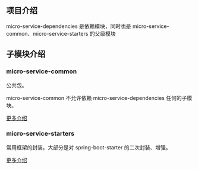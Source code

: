 ## 项目介绍
micro-service-dependencies 是依赖模块，同时也是 micro-service-common、micro-service-starters 的父级模块

## 子模块介绍
### micro-service-common
公共包。

micro-service-common 不允许依赖 micro-service-dependencies 任何的子模块。

[更多介绍](../micro-service-common/README.md)

### micro-service-starters
常用框架的封装。大部分是对 spring-boot-starter 的二次封装、增强。

[更多介绍](../micro-service-starters/README.md)
